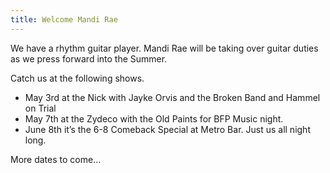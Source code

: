 ```yaml
---
title: Welcome Mandi Rae
---
```


We have a rhythm guitar player. Mandi Rae will be taking over guitar duties as we press forward into the Summer.

Catch us at the following shows.

* May 3rd at the Nick with Jayke Orvis and the Broken Band and Hammel on Trial
* May 7th at the Zydeco with the Old Paints for BFP Music night.
* June 8th it’s the 6-8 Comeback Special at Metro Bar. Just us all night long.

More dates to come…
